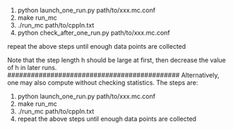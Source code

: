 1. python launch_one_run.py path/to/xxx.mc.conf
2. make run_mc
3. ./run_mc path/to/cppIn.txt
4. python check_after_one_run.py path/to/xxx.mc.conf

repeat the above steps until enough data points are collected

Note that the step length h should be large at first, then decrease the value
of h in later runs.
############################################
Alternatively, one may also compute without checking statistics.
The steps are:
1. python launch_one_run.py path/to/xxx.mc.conf
2. make run_mc
3. ./run_mc path/to/cppIn.txt
4. repeat the above steps until enough data points are collected

